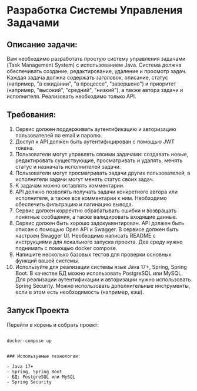 # Разработка Системы Управления Задачами

## Описание задачи:

Вам необходимо разработать простую систему управления задачами (Task Management System) с использованием Java. Система должна обеспечивать создание, редактирование, удаление и просмотр задач. Каждая задача должна содержать заголовок, описание, статус (например, "в ожидании", "в процессе", "завершено") и приоритет (например, "высокий", "средний", "низкий"), а также автора задачи и исполнителя. Реализовать необходимо только API.

## Требования:

1. Сервис должен поддерживать аутентификацию и авторизацию пользователей по email и паролю.
2. Доступ к API должен быть аутентифицирован с помощью JWT токена.
3. Пользователи могут управлять своими задачами: создавать новые, редактировать существующие, просматривать и удалять, менять статус и назначать исполнителей задачи.
4. Пользователи могут просматривать задачи других пользователей, а исполнители задачи могут менять статус своих задач.
5. К задачам можно оставлять комментарии.
6. API должно позволять получать задачи конкретного автора или исполнителя, а также все комментарии к ним. Необходимо обеспечить фильтрацию и пагинацию вывода.
7. Сервис должен корректно обрабатывать ошибки и возвращать понятные сообщения, а также валидировать входящие данные.
8. Сервис должен быть хорошо задокументирован. API должен быть описан с помощью Open API и Swagger. В сервисе должен быть настроен Swagger UI. Необходимо написать README с инструкциями для локального запуска проекта. Дев среду нужно поднимать с помощью docker compose.
9. Напишите несколько базовых тестов для проверки основных функций вашей системы.
10. Используйте для реализации системы язык Java 17+, Spring, Spring Boot. В качестве БД можно использовать PostgreSQL или MySQL. Для реализации аутентификации и авторизации нужно использовать Spring Security. Можно использовать дополнительные инструменты, если в этом есть необходимость (например, кэш).

## Запуск Проекта
Перейти в корень и собрать проект:

```

docker-compose up


### Используемые технологии:

- Java 17+
- Spring, Spring Boot
- БД: PostgreSQL или MySQL
- Spring Security

